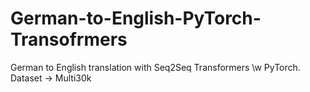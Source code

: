 # German-to-English-PyTorch-Transofrmers
German to English translation with Seq2Seq Transformers \w PyTorch. Dataset -> Multi30k
